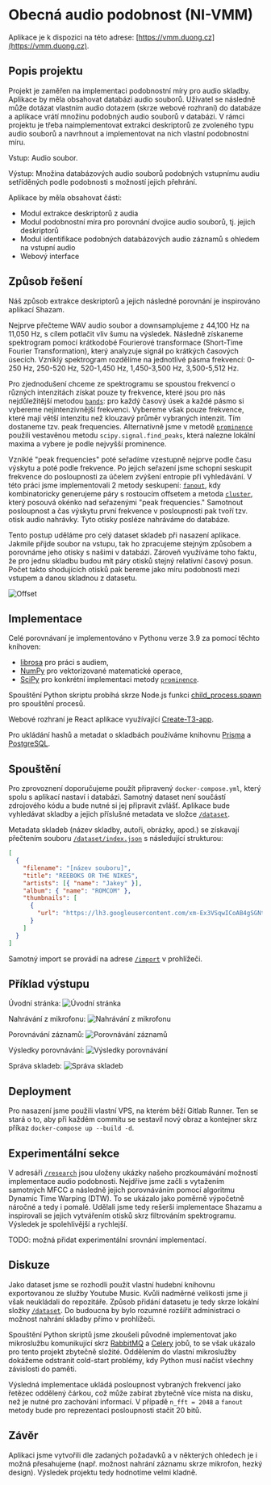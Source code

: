 # Obecná audio podobnost (NI-VMM)

Aplikace je k dispozici na této adrese: [https://vmm.duong.cz](https://vmm.duong.cz).

## Popis projektu

Projekt je zaměřen na implementaci podobnostní míry pro audio skladby. Aplikace by měla obsahovat databázi audio souborů. Uživatel se následně může dotázat vlastním audio dotazem (skrze webové rozhraní) do databáze a aplikace vrátí množinu podobných audio souborů v databázi. V rámci projektu je třeba
naimplementovat extrakci deskriptorů ze zvoleného typu audio souborů a navrhnout a implementovat na nich vlastní podobnostní míru.

Vstup: Audio soubor.

Výstup: Množina databázových audio souborů podobných vstupnímu audiu setříděných podle podobnosti s možností jejich přehrání.

Aplikace by měla obsahovat části:

- Modul extrakce deskriptorů z audia
- Modul podobnostní míra pro porovnání dvojice audio souborů, tj. jejich deskriptorů
- Modul identifikace podobných databázových audio záznamů s ohledem na vstupní audio
- Webový interface

## Způsob řešení

Náš způsob extrakce deskriptorů a jejich následné porovnání je inspirováno aplikací Shazam.

Nejprve přečteme WAV audio soubor a downsamplujeme z 44,100 Hz na 11,050 Hz, s cílem potlačit vliv šumu na výsledek. Následně získaneme spektrogram pomocí krátkodobé Fourierové transformace (Short-Time Fourier Transformation), který analyzuje signál po krátkých časových úsecích. Vzniklý spektrogram rozdělíme na jednotlivé pásma frekvencí: 0-250 Hz, 250-520 Hz, 520-1,450 Hz, 1,450-3,500 Hz, 3,500-5,512 Hz.

Pro zjednodušení chceme ze spektrogramu se spoustou frekvencí o různých intenzitách získat pouze ty frekvence, které jsou pro nás nejdůležitější metodou [`bands`](/research/freq/bands.py): pro každý časový úsek a každé pásmo si vybereme nejintenzivnější frekvenci. Vybereme však pouze frekvence, které mají větší intenzitu než klouzavý průměr vybraných intenzit. Tím dostaneme tzv. peak frequencies. Alternativně jsme v metodě [`prominence`](/research/freq/prominence.py) použili vestavěnou metodu `scipy.signal.find_peaks`, která nalezne lokální maxima a vybere je podle nejvyšší prominence.

Vzniklé "peak frequencies" poté seřadíme vzestupně nejprve podle času výskytu a poté podle frekvence. Po jejich seřazení jsme schopni seskupit frekvence do posloupnosti za účelem zvýšení entropie při vyhledávání. V této práci jsme implementovali 2 metody seskupení: [`fanout`](/research/hash/fanout.py), kdy kombinatoricky generujeme páry s rostoucím offsetem a metoda [`cluster`](/research/hash/cluster.py), který posouvá okénko nad seřazenými "peak frequencies." Samotnout posloupnost a čas výskytu první frekvence v posloupnosti pak tvoří tzv. otisk audio nahrávky. Tyto otisky posléze nahráváme do databáze.

Tento postup uděláme pro celý dataset skladeb při nasazení aplikace. Jakmile přijde soubor na vstupu, tak ho zpracujeme stejným způsobem a porovnáme jeho otisky s našimi v databázi. Zároveň využíváme toho faktu, že pro jednu skladbu budou mít páry otisků stejný relativní časový posun. Počet takto shodujících otisků pak bereme jako míru podobnosti mezi vstupem a danou skladnou z datasetu.

![Offset](research/images/fingerprint_offset.excalidraw.png "Offset")

## Implementace

Celé porovnávaní je implementováno v Pythonu verze 3.9 za pomocí těchto knihoven:

- [librosa](https://librosa.org/doc/latest/index.html) pro práci s audiem,
- [NumPy](https://numpy.org/) pro vektorizované matematické operace,
- [SciPy](https://scipy.org) pro konkrétní implementaci metody [`prominence`](/research/freq/prominence.py).

Spouštění Python skriptu probíhá skrze Node.js funkci [child_process.spawn](https://nodejs.org/api/child_process.html#child_processspawncommand-args-options) pro spouštění procesů.

Webové rozhraní je React aplikace využívající [Create-T3-app](https://create.t3.gg/).

Pro ukládání hashů a metadat o skladbách používáme knihovnu [Prisma](https://www.prisma.io/) a [PostgreSQL](https://www.postgresql.org/).

## Spouštění

Pro zprovoznení doporučujeme použít připravený `docker-compose.yml`, který spolu s aplikací nastaví i databázi. Samotný dataset není součástí zdrojového kódu a bude nutné si jej připravit zvlášť. Aplikace bude vyhledávat skladby a jejich příslušné metadata ve složce [`/dataset`](/dataset).

Metadata skladeb (název skladby, autoři, obrázky, apod.) se získavají přečtením souboru [`/dataset/index.json`](/dataset/index.json) s následující strukturou:

```json
[
  {
    "filename": "[název souboru]",
    "title": "REEBOKS OR THE NIKES",
    "artists": [{ "name": "Jakey" }],
    "album": { "name": "ROMCOM" },
    "thumbnails": [
      {
        "url": "https://lh3.googleusercontent.com/xm-Ex3VSqwICoAB4gSGNtKiCETfh_lJ6_dYg2CpPqBlrdQjA1Rq8YZLDZUvTeyNfMsbNQTwbrbjivxQsTg=w120-h120-l90-rj"
      }
    ]
  }
]
```

Samotný import se provádí na adrese [`/import`](https://vmm.duong.cz/import) v prohlížeči.

## Příklad výstupu

Úvodní stránka: ![Úvodní stránka](research/images/2022-12-09-02-49-35.png)

Nahrávání z mikrofonu: ![Nahrávání z mikrofonu](research/images/2022-12-09-02-51-40.png)

Porovnávání záznamů: ![Porovnávání záznamů](research/images/2022-12-09-02-50-41.png)

Výsledky porovnávání: ![Výsledky porovnávání](research/images/2022-12-09-02-51-09.png)

Správa skladeb: ![Správa skladeb](research/images/2022-12-09-02-47-14.png)

## Deployment

Pro nasazení jsme použili vlastní VPS, na kterém běží Gitlab Runner. Ten se stará o to, aby při každém commitu se sestavil nový obraz a kontejner skrz příkaz `docker-compose up --build -d`. 

## Experimentální sekce

V adresáři [`/research`](/research) jsou uloženy ukázky našeho prozkoumávání možností implementace audio podobnosti. Nejdříve jsme začli s vytažením samotných MFCC a následně jejich porovnáváním pomocí algoritmu Dynamic Time Warping (DTW). To se ukázalo jako poměrně výpočetně náročné a tedy i pomalé. Udělali jsme tedy rešerši implementace Shazamu a inspirovali se jejich vytvářením otisků skrz filtrováním spektrogramu. Výsledek je spolehlivější a rychlejší.

TODO: možná přidat experimentální srovnání implementací.

## Diskuze

Jako dataset jsme se rozhodli použít vlastní hudební knihovnu exportovanou ze služby Youtube Music. Kvůli nadměrné velikosti jsme ji však neukládali do repozitáře. Způsob přidání datasetu je tedy skrze lokální složky [`/dataset`](/dataset). Do budoucna by bylo rozumné rozšířit administraci o možnost nahrání skladby přímo v prohlížeči.

Spouštění Python skriptů jsme zkoušeli původně implementovat jako mikroslužbu komunikující skrz [RabbitMQ](https://www.rabbitmq.com/) a [Celery](https://docs.celeryq.dev/en/stable/) jobů, to se však ukázalo pro tento projekt zbytečně složité. Oddělením do vlastní mikroslužby dokážeme odstranit cold-start problémy, kdy Python musí načíst všechny závislosti do paměti.

Výsledná implementace ukládá posloupnost vybraných frekvencí jako řetězec oddělený čárkou, což může zabírat zbytečně více místa na disku, než je nutné pro zachování informací. V případě `n_fft = 2048` a `fanout` metody bude pro reprezentaci posloupnosti stačit 20 bitů.


## Závěr

Aplikaci jsme vytvořili dle zadaných požadavků a v některých ohledech je i možná přesahujeme (např. možnost nahrání záznamu skrze mikrofon, hezký design). Výsledek projektu tedy hodnotíme velmi kladně.
